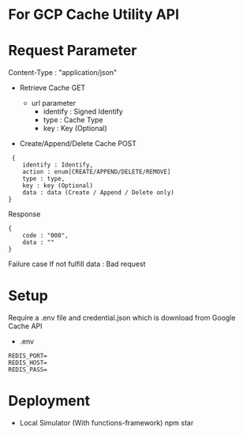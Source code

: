 # For GCP Cache Utility API

# Request Parameter
Content-Type : "application/json"

- Retrieve Cache
  GET
   - url parameter
      - identify : Signed Identify
      - type     : Cache Type
      - key      : Key (Optional)

- Create/Append/Delete Cache
  POST
```Body 
 {
    identify : Identify,
    action : enum[CREATE/APPEND/DELETE/REMOVE]
    type : type,
    key : key (Optional)
    data : data (Create / Append / Delete only)
}
```

Response
```
{
    code : "000",
    data : ""
}
```
Failure case
If not fulfill data : Bad request


# Setup
Require a .env file and credential.json which is download from Google Cache API

* .env
```
REDIS_PORT=
REDIS_HOST=
REDIS_PASS=
```
# Deployment
* Local Simulator  (With functions-framework)
    npm star
